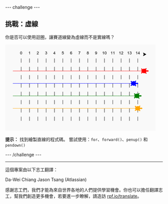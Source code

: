 --- challenge ---

## 挑戰：虛線

你是否可以使用迴圈，讓賽道線變為虛線而不是實線嗎？

![螢幕截圖](images/race-finished.png)

**提示：** 找到繪製直線的程式碼。 嘗試使用：`for`、`forward()`、`penup()` 和 `pendown()`

--- /challenge ---

***

這個專案由以下志工翻譯：

Da-Wei Chiang
Jason Tsang (Atlassian)

感謝志工們，我們才能為來自世界各地的人們提供學習機會。你也可以擔任翻譯志工，幫我們創造更多機會，若要進一步瞭解，請造訪 [rpf.io/translate](https://rpf.io/translate)。